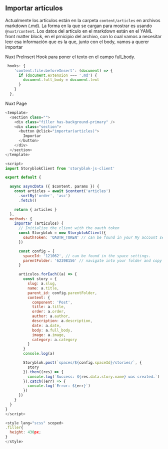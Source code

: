 ## Importar artículos

Actualmente los artículos están en la carpeta `content/articles` en archivos markdown (.md). La forma en la que se cargan para mostrar es usando `@nuxt/content`. Los datos del artículo en el markdown están en el YAML front matter block, en el prnicipio del archivo, con lo cual vamos a necesitar leer esa información que es la que, junto con el body, vamos a querer importar

Nuxt PreInsert Hook para poner el texto en el campo full_body.

```javascript
 hooks: {
    'content:file:beforeInsert': (document) => {
      if (document.extension === '.md') {
        document.full_body = document.text
      }
    }
  },
```

Nuxt Page

```javascript
<template>
  <section class="">
    <div class="filler has-background-primary" />
    <div class="section">
      <button @click="importar(articles)">
        Importar
      </button>
    </div>
  </section>
</template>

<script>
import StoryblokClient from 'storyblok-js-client'

export default {

  async asyncData ({ $content, params }) {
    const articles = await $content('articles')
      .sortBy('order', 'asc')
      .fetch()

    return { articles }
  },
  methods: {
    importar (articulos) {
      // Initialize the client with the oauth token
      const Storyblok = new StoryblokClient({
        oauthToken: 'OAUTH_TOKEN' // can be found in your My account section
      })

      const config = {
        spaceId: '121062', // can be found in the space settings.
        parentFolder: '62398156' // navigate into your folder and copy the id from the URL at app.storyblok.com <- last one
      }

      articulos.forEach((a) => {
        const story = {
          slug: a.slug,
          name: a.title,
          parent_id: config.parentFolder,
          content: {
            component: 'Post',
            title: a.title,
            order: a.order,
            author: a.author,
            description: a.description,
            date: a.date,
            body: a.full_body,
            image: a.image,
            category: a.category
          }
        }
        console.log(a)

        Storyblok.post(`spaces/${config.spaceId}/stories/`, {
          story
        }).then((res) => {
          console.log(`Success: ${res.data.story.name} was created.`)
        }).catch((err) => {
          console.log(`Error: ${err}`)
        })
      })
    }
  }
}
</script>

<style lang="scss" scoped>
.filler{
  height: 430px;
}
</style>
```
